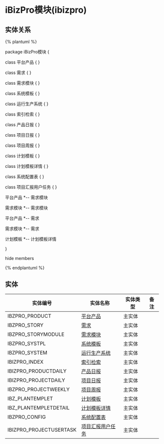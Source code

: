 # iBizPro模块(ibizpro)

  

## 实体关系
{% plantuml %}

package iBizPro模块 {

class 平台产品 {
}

class 需求 {
}

class 需求模块 {
}

class 系统模板 {
}

class 运行生产系统 {
}

class 索引检索 {
}

class 产品日报 {
}

class 项目日报 {
}

class 项目周报 {
}

class 计划模板 {
}

class 计划模板详情 {
}

class 系统配置表 {
}

class 项目汇报用户任务 {
}


平台产品 *-- 需求模块 


需求模块 *-- 需求模块 


平台产品 *-- 需求 


需求模块 *-- 需求 


计划模板 *-- 计划模板详情 



}

hide members

{% endplantuml %}


## 实体

| 实体编号    |    实体名称    |  实体类型     |  备注  |
| --------   |------------| -----   |  -------- | 
|IBZPRO_PRODUCT|[平台产品](ibizpro/IBZProProduct.md)|主实体|&nbsp;|
|IBZPRO_STORY|[需求](ibizpro/IBZProStory.md)|主实体|&nbsp;|
|IBZPRO_STORYMODULE|[需求模块](ibizpro/IBZProStoryModule.md)|主实体|&nbsp;|
|IBZPRO_SYSTPL|[系统模板](ibizpro/IBZProSysTpl.md)|主实体|&nbsp;|
|IBZPRO_SYSTEM|[运行生产系统](ibizpro/IBZProSystem.md)|主实体|&nbsp;|
|IBIZPRO_INDEX|[索引检索](ibizpro/IbizproIndex.md)|主实体|&nbsp;|
|IBIZPRO_PRODUCTDAILY|[产品日报](ibizpro/IbizproProductDaily.md)|主实体|&nbsp;|
|IBIZPRO_PROJECTDAILY|[项目日报](ibizpro/IbizproProjectDaily.md)|主实体|&nbsp;|
|IBZPRO_PROJECTWEEKLY|[项目周报](ibizpro/IbizproProjectWeekly.md)|主实体|&nbsp;|
|IBZ_PLANTEMPLET|[计划模板](ibizpro/IbzPlanTemplet.md)|主实体|&nbsp;|
|IBZ_PLANTEMPLETDETAIL|[计划模板详情](ibizpro/IbzPlanTempletDetail.md)|主实体|&nbsp;|
|IBZPRO_CONFIG|[系统配置表](ibizpro/IbzproConfig.md)|主实体|&nbsp;|
|IBIZPRO_PROJECTUSERTASK|[项目汇报用户任务](ibizpro/IbzproProjectUserTask.md)|主实体|&nbsp;|
